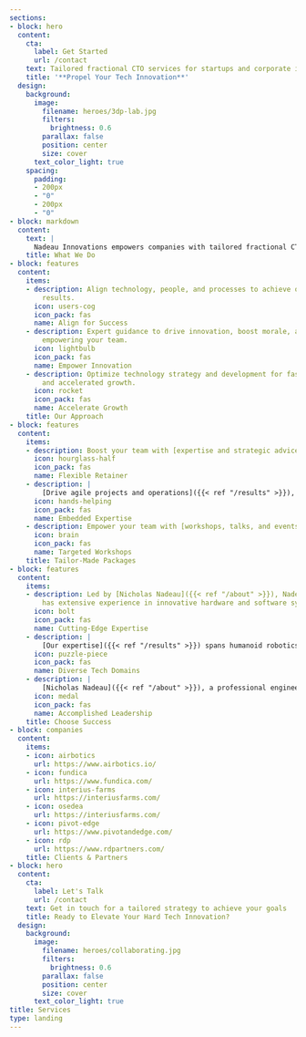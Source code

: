```yaml
---
sections:
- block: hero
  content:
    cta:
      label: Get Started
      url: /contact
    text: Tailored fractional CTO services for startups and corporate innovation
    title: '**Propel Your Tech Innovation**'
  design:
    background:
      image:
        filename: heroes/3dp-lab.jpg
        filters:
          brightness: 0.6
        parallax: false
        position: center
        size: cover
      text_color_light: true
    spacing:
      padding:
      - 200px
      - "0"
      - 200px
      - "0"
- block: markdown
  content:
    text: |
      Nadeau Innovations empowers companies with tailored fractional CTO services to develop next-gen technologies and high-performance teams. Our strategic partnership offers expertise, flexibility, cost-effectiveness, and an independent perspective to drive innovation in startups and corporate ventures.
    title: What We Do
- block: features
  content:
    items:
    - description: Align technology, people, and processes to achieve outstanding
        results.
      icon: users-cog
      icon_pack: fas
      name: Align for Success
    - description: Expert guidance to drive innovation, boost morale, and share knowledge,
        empowering your team.
      icon: lightbulb
      icon_pack: fas
      name: Empower Innovation
    - description: Optimize technology strategy and development for faster scaling
        and accelerated growth.
      icon: rocket
      icon_pack: fas
      name: Accelerate Growth
    title: Our Approach
- block: features
  content:
    items:
    - description: Boost your team with [expertise and strategic advice]({{< ref "/results" >}}) through a bank-of-hours retainer, providing flexible support tailored to your needs.
      icon: hourglass-half
      icon_pack: fas
      name: Flexible Retainer
    - description: |
        [Drive agile projects and operations]({{< ref "/results" >}}), reaching milestones with integrated support through hourly rates and dedicated expertise.
      icon: hands-helping
      icon_pack: fas
      name: Embedded Expertise
    - description: Empower your team with [workshops, talks, and events]({{< ref "/events" >}}) that equip them with strategies for navigating hard tech innovation.
      icon: brain
      icon_pack: fas
      name: Targeted Workshops
    title: Tailor-Made Packages
- block: features
  content:
    items:
    - description: Led by [Nicholas Nadeau]({{< ref "/about" >}}), Nadeau Innovations
        has extensive experience in innovative hardware and software systems.
      icon: bolt
      icon_pack: fas
      name: Cutting-Edge Expertise
    - description: |
        [Our expertise]({{< ref "/results" >}}) spans humanoid robotics, VR/AR/XR, AI/ML, robotics, computer vision, 3D printing and additive manufacturing, IIoT, and biomedical.
      icon: puzzle-piece
      icon_pack: fas
      name: Diverse Tech Domains
    - description: |
        [Nicholas Nadeau]({{< ref "/about" >}}), a professional engineer, holds a Ph.D. in robotics and AI/ML and actively mentors at renowned accelerators like [Next AI](https://www.nextcanada.com/next-ai), [Techstars](https://www.techstars.com), and [Creative Destruction Lab](https://creativedestructionlab.com/locations/montreal).
      icon: medal
      icon_pack: fas
      name: Accomplished Leadership
    title: Choose Success
- block: companies
  content:
    items:
    - icon: airbotics
      url: https://www.airbotics.io/
    - icon: fundica
      url: https://www.fundica.com/
    - icon: interius-farms
      url: https://interiusfarms.com/
    - icon: osedea
      url: https://interiusfarms.com/
    - icon: pivot-edge
      url: https://www.pivotandedge.com/
    - icon: rdp
      url: https://www.rdpartners.com/
    title: Clients & Partners
- block: hero
  content:
    cta:
      label: Let's Talk
      url: /contact
    text: Get in touch for a tailored strategy to achieve your goals
    title: Ready to Elevate Your Hard Tech Innovation?
  design:
    background:
      image:
        filename: heroes/collaborating.jpg
        filters:
          brightness: 0.6
        parallax: false
        position: center
        size: cover
      text_color_light: true
title: Services
type: landing
---
```

